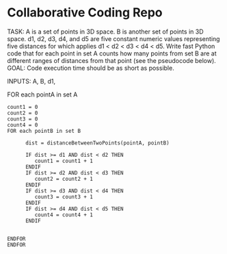 # Collaborative Coding Repo

TASK: A is a set of points in 3D space. B is another set of points in 3D space. d1, d2, d3, d4, and d5 are five constant numeric values representing five distances for which applies d1 < d2 < d3 < d4 < d5. Write fast Python code that for each point in set A counts how many points from set B are at different ranges of distances from that point (see the pseudocode below). GOAL: Code execution time should be as short as possible.

INPUTS: A, B, d1, 

FOR each pointA in set A

```
count1 = 0
count2 = 0
count3 = 0
count4 = 0
FOR each pointB in set B

      dist = distanceBetweenTwoPoints(pointA, pointB)

      IF dist >= d1 AND dist < d2 THEN
         count1 = count1 + 1
      ENDIF
      IF dist >= d2 AND dist < d3 THEN
         count2 = count2 + 1
      ENDIF
      IF dist >= d3 AND dist < d4 THEN
         count3 = count3 + 1
      ENDIF
      IF dist >= d4 AND dist < d5 THEN
         count4 = count4 + 1
      ENDIF


ENDFOR
ENDFOR
```
